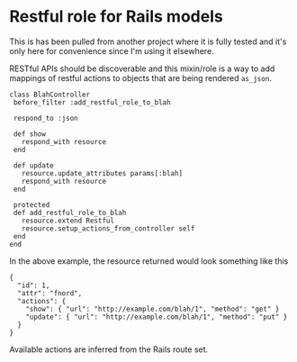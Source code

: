 # Restful role for Rails models

This is has been pulled from another project where it is fully tested and it's only here for convenience since I'm using it elsewhere. 

RESTful APIs should be discoverable and this mixin/role is a way to add mappings of restful actions to objects that are being rendered `as_json`. 

```
class BlahController
 before_filter :add_restful_role_to_blah
 
 respond_to :json
 
 def show
   respond_with resource
 end
 
 def update
   resource.update_attributes params[:blah]
   respond_with resource
 end
 
 protected
 def add_restful_role_to_blah
   resource.extend Restful
   resource.setup_actions_from_controller self
 end
end
```

In the above example, the resource returned would look something like this

```
{ 
  "id": 1,
  "attr": "fnord",
  "actions": {
    "show": { "url": "http://example.com/blah/1", "method": "get" }
    "update": { "url": "http://example.com/blah/1", "method": "put" }
  }
}
```

Available actions are inferred from the Rails route set.